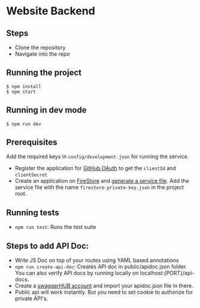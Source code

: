 # Website Backend

## Steps
- Clone the repository
- Navigate into the repo

## Running the project
```shell script
$ npm install
$ npm start 
```

## Running in dev mode
```shell script
$ npm run dev
```

## Prerequisites
Add the required keys in `config/development.json` for running the service.
- Register the application for [GitHub OAuth](https://developer.github.com/apps/building-oauth-apps/authorizing-oauth-apps) to get the `clientId` and `clientSecret`
- Create an application on [FireStore](https://firebase.google.com/docs/firestore) and [generate a service file](https://cloud.google.com/iam/docs/creating-managing-service-account-keys). Add the service file with the name `firestore-private-key.json` in the project root. 

## Running tests
- `npm run test`: Runs the test suite

## Steps to add API Doc:

- Write JS Doc on top of your routes using YAML based annotations
- `npm run create-api-doc`: Creates API doc in public/apidoc.json folder. You can also verify API docs by running locally on localhost:{PORT}/api-docs.
- Create a [swaggerHUB account](https://app.swaggerhub.com) and import your apidoc.json file in there.
- Public api will work instantly. But you need to set cookie to authorize for private API's.
